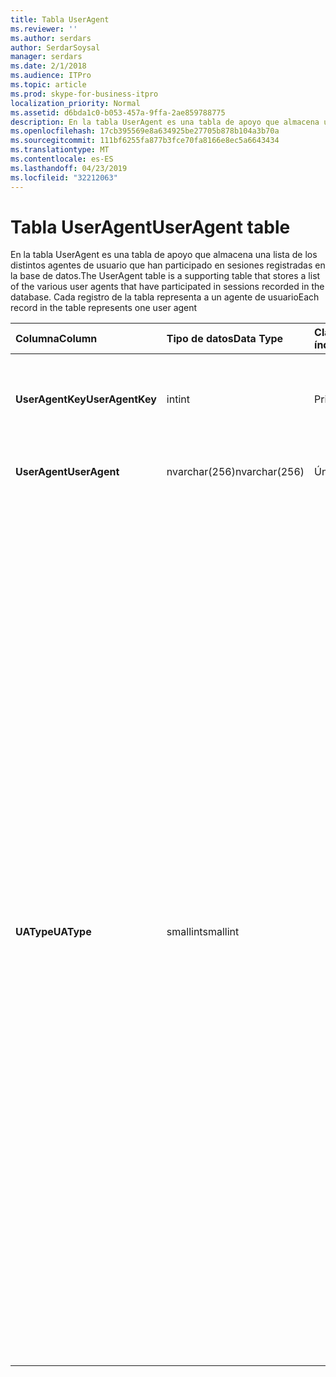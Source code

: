 ```yaml
---
title: Tabla UserAgent
ms.reviewer: ''
ms.author: serdars
author: SerdarSoysal
manager: serdars
ms.date: 2/1/2018
ms.audience: ITPro
ms.topic: article
ms.prod: skype-for-business-itpro
localization_priority: Normal
ms.assetid: d6bda1c0-b053-457a-9ffa-2ae859788775
description: En la tabla UserAgent es una tabla de apoyo que almacena una lista de los distintos agentes de usuario que han participado en sesiones registradas en la base de datos. Cada registro de la tabla representa a un agente de usuario
ms.openlocfilehash: 17cb395569e8a634925be27705b878b104a3b70a
ms.sourcegitcommit: 111bf6255fa877b3fce70fa8166e8ec5a6643434
ms.translationtype: MT
ms.contentlocale: es-ES
ms.lasthandoff: 04/23/2019
ms.locfileid: "32212063"
---
```

# <a name="useragent-table"></a><span data-ttu-id="a7522-104">Tabla UserAgent</span><span class="sxs-lookup"><span data-stu-id="a7522-104">UserAgent table</span></span>
 
<span data-ttu-id="a7522-105">En la tabla UserAgent es una tabla de apoyo que almacena una lista de los distintos agentes de usuario que han participado en sesiones registradas en la base de datos.</span><span class="sxs-lookup"><span data-stu-id="a7522-105">The UserAgent table is a supporting table that stores a list of the various user agents that have participated in sessions recorded in the database.</span></span> <span data-ttu-id="a7522-106">Cada registro de la tabla representa a un agente de usuario</span><span class="sxs-lookup"><span data-stu-id="a7522-106">Each record in the table represents one user agent</span></span>
  
|<span data-ttu-id="a7522-107">**Columna**</span><span class="sxs-lookup"><span data-stu-id="a7522-107">**Column**</span></span>|<span data-ttu-id="a7522-108">**Tipo de datos**</span><span class="sxs-lookup"><span data-stu-id="a7522-108">**Data Type**</span></span>|<span data-ttu-id="a7522-109">**Clave o índice**</span><span class="sxs-lookup"><span data-stu-id="a7522-109">**Key/Index**</span></span>|<span data-ttu-id="a7522-110">**Detalles**</span><span class="sxs-lookup"><span data-stu-id="a7522-110">**Details**</span></span>|
|:-----|:-----|:-----|:-----|
|<span data-ttu-id="a7522-111">**UserAgentKey**</span><span class="sxs-lookup"><span data-stu-id="a7522-111">**UserAgentKey**</span></span> <br/> |<span data-ttu-id="a7522-112">int</span><span class="sxs-lookup"><span data-stu-id="a7522-112">int</span></span>  <br/> |<span data-ttu-id="a7522-113">Primary</span><span class="sxs-lookup"><span data-stu-id="a7522-113">Primary</span></span>  <br/> |<span data-ttu-id="a7522-114">Número único que identifica a este agente de usuario.</span><span class="sxs-lookup"><span data-stu-id="a7522-114">Unique number identifying this user agent.</span></span>  <br/> |
|<span data-ttu-id="a7522-115">**UserAgent**</span><span class="sxs-lookup"><span data-stu-id="a7522-115">**UserAgent**</span></span> <br/> |<span data-ttu-id="a7522-116">nvarchar(256)</span><span class="sxs-lookup"><span data-stu-id="a7522-116">nvarchar(256)</span></span>  <br/> |<span data-ttu-id="a7522-117">Único</span><span class="sxs-lookup"><span data-stu-id="a7522-117">Unique</span></span>  <br/> |<span data-ttu-id="a7522-118">Cadena de agente de usuario.</span><span class="sxs-lookup"><span data-stu-id="a7522-118">User Agent string.</span></span>  <br/> |
|<span data-ttu-id="a7522-119">**UAType**</span><span class="sxs-lookup"><span data-stu-id="a7522-119">**UAType**</span></span> <br/> |<span data-ttu-id="a7522-120">smallint</span><span class="sxs-lookup"><span data-stu-id="a7522-120">smallint</span></span>  <br/> | <br/> |<span data-ttu-id="a7522-121">1 es el servidor de mediación.</span><span class="sxs-lookup"><span data-stu-id="a7522-121">1 is Mediation Server.</span></span>  <br/> <span data-ttu-id="a7522-122">2 es / servidor de conferencia A/v.</span><span class="sxs-lookup"><span data-stu-id="a7522-122">2 is A/V Conferencing Server.</span></span>  <br/> <span data-ttu-id="a7522-123">4 es Skype para la empresa.</span><span class="sxs-lookup"><span data-stu-id="a7522-123">4 is Skype for Business.</span></span>  <br/> <span data-ttu-id="a7522-124">8 es teléfono IP.</span><span class="sxs-lookup"><span data-stu-id="a7522-124">8 is IP Phone.</span></span>  <br/> <span data-ttu-id="a7522-125">16 es consola de Live Meeting.</span><span class="sxs-lookup"><span data-stu-id="a7522-125">16 is Live Meeting Console.</span></span>  <br/> <span data-ttu-id="a7522-126">32 es la herramienta de validación de implementación (DVT).</span><span class="sxs-lookup"><span data-stu-id="a7522-126">32 is Deployment Validation Tool (DVT).</span></span>  <br/> <span data-ttu-id="a7522-127">64 es Skype para Business Server en equipos Macintosh.</span><span class="sxs-lookup"><span data-stu-id="a7522-127">64 is Skype for Business Server on Macintosh computers.</span></span>  <br/> <span data-ttu-id="a7522-128">128 es Skype para Business Server Attendant.</span><span class="sxs-lookup"><span data-stu-id="a7522-128">128 is Skype for Business Server Attendant.</span></span>  <br/> <span data-ttu-id="a7522-129">256 es el servicio de anuncio de conferencia.</span><span class="sxs-lookup"><span data-stu-id="a7522-129">256 is Conferencing Announcement service.</span></span>  <br/> <span data-ttu-id="a7522-130">512 es operador automático de conferencia.</span><span class="sxs-lookup"><span data-stu-id="a7522-130">512 is Conferencing Auto Attendant.</span></span>  <br/> <span data-ttu-id="a7522-131">1024 es la aplicación de grupo de respuesta.</span><span class="sxs-lookup"><span data-stu-id="a7522-131">1024 is Response Group application.</span></span>  <br/> <span data-ttu-id="a7522-132">2048 es Control de voz externa.</span><span class="sxs-lookup"><span data-stu-id="a7522-132">2048 is Outside Voice Control.</span></span>  <br/> |
   


